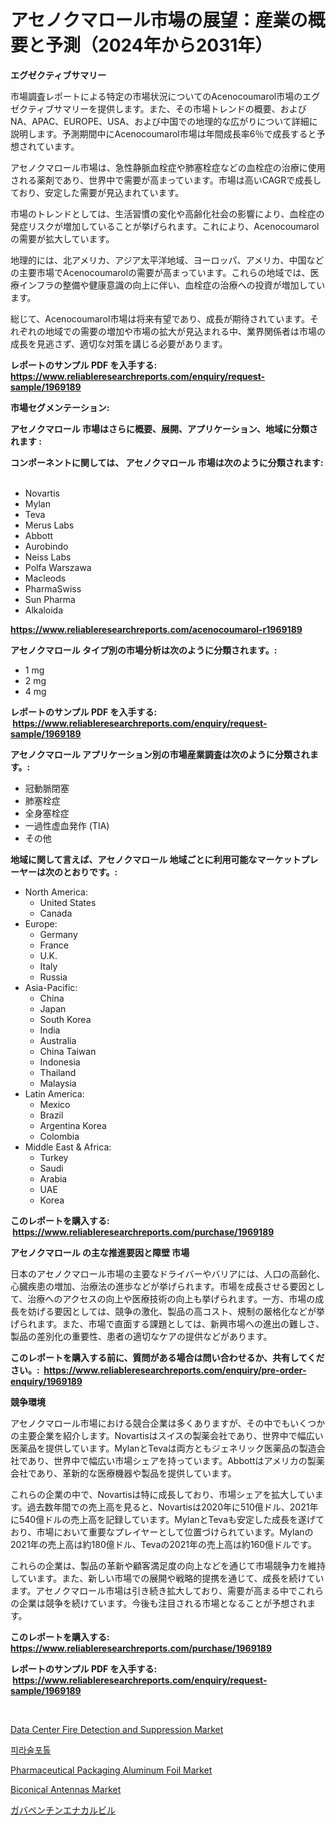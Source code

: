 <p><h1>アセノクマロール市場の展望：産業の概要と予測（2024年から2031年）</h1></p><p><strong>エグゼクティブサマリー</strong></p>
<p><p>市場調査レポートによる特定の市場状況についてのAcenocoumarol市場のエグゼクティブサマリーを提供します。また、その市場トレンドの概要、およびNA、APAC、EUROPE、USA、および中国での地理的な広がりについて詳細に説明します。予測期間中にAcenocoumarol市場は年間成長率6％で成長すると予想されています。</p><p>アセノクマロール市場は、急性静脈血栓症や肺塞栓症などの血栓症の治療に使用される薬剤であり、世界中で需要が高まっています。市場は高いCAGRで成長しており、安定した需要が見込まれています。</p><p>市場のトレンドとしては、生活習慣の変化や高齢化社会の影響により、血栓症の発症リスクが増加していることが挙げられます。これにより、Acenocoumarolの需要が拡大しています。</p><p>地理的には、北アメリカ、アジア太平洋地域、ヨーロッパ、アメリカ、中国などの主要市場でAcenocoumarolの需要が高まっています。これらの地域では、医療インフラの整備や健康意識の向上に伴い、血栓症の治療への投資が増加しています。</p><p>総じて、Acenocoumarol市場は将来有望であり、成長が期待されています。それぞれの地域での需要の増加や市場の拡大が見込まれる中、業界関係者は市場の成長を見逃さず、適切な対策を講じる必要があります。</p></p>
<p><strong>レポートのサンプル PDF を入手する: <a href="https://www.reliableresearchreports.com/enquiry/request-sample/1969189">https://www.reliableresearchreports.com/enquiry/request-sample/1969189</a></strong></p>
<p><strong>市場セグメンテーション:</strong></p>
<p><strong> アセノクマロール 市場はさらに概要、展開、アプリケーション、地域に分類されます :</strong></p>
<p><strong>コンポーネントに関しては、 アセノクマロール 市場は次のように分類されます: &nbsp;</strong></p>
<p><ul><li>Novartis</li><li>Mylan</li><li>Teva</li><li>Merus Labs</li><li>Abbott</li><li>Aurobindo</li><li>Neiss Labs</li><li>Polfa Warszawa</li><li>Macleods</li><li>PharmaSwiss</li><li>Sun Pharma</li><li>Alkaloida</li></ul></p>
<p><strong><a href="https://www.reliableresearchreports.com/acenocoumarol-r1969189">https://www.reliableresearchreports.com/acenocoumarol-r1969189</a></strong></p>
<p><strong> アセノクマロール タイプ別の市場分析は次のように分類されます。:</strong></p>
<p><ul><li>1 mg</li><li>2 mg</li><li>4 mg</li></ul></p>
<p><strong>レポートのサンプル PDF を入手する: &nbsp;<a href="https://www.reliableresearchreports.com/enquiry/request-sample/1969189">https://www.reliableresearchreports.com/enquiry/request-sample/1969189</a></strong></p>
<p><strong> アセノクマロール アプリケーション別の市場産業調査は次のように分類されます。:</strong></p>
<p><ul><li>冠動脈閉塞</li><li>肺塞栓症</li><li>全身塞栓症</li><li>一過性虚血発作 (TIA)</li><li>その他</li></ul></p>
<p><strong>地域に関して言えば、アセノクマロール 地域ごとに利用可能なマーケットプレーヤーは次のとおりです。:</strong></p>
<p><ul>
    <li>
        North America:
        <ul>
            <li>United States</li>
            <li>Canada</li>
        </ul>
    </li>
    <li>
        Europe:
        <ul>
            <li>Germany</li>
            <li>France</li>
            <li>U.K.</li>
            <li>Italy</li>
            <li>Russia</li>
        </ul>
    </li>
    <li>
        Asia-Pacific:
        <ul>
            <li>China</li>
            <li>Japan</li>
            <li>South Korea</li>
            <li>India</li>
            <li>Australia</li>
            <li>China Taiwan</li>
            <li>Indonesia</li>
            <li>Thailand</li>
            <li>Malaysia</li>
        </ul>
    </li>
    <li>
        Latin America:
        <ul>
            <li>Mexico</li>
            <li>Brazil</li>
            <li>Argentina Korea</li>
            <li>Colombia</li>
        </ul>
    </li>
    <li>
        Middle East & Africa:
        <ul>
            <li>Turkey</li>
            <li>Saudi</li>
            <li>Arabia</li>
            <li>UAE</li>
            <li>Korea</li>
        </ul>
    </li>
    </ul></p>
<p><strong>このレポートを購入する: &nbsp;<a href="https://www.reliableresearchreports.com/purchase/1969189">https://www.reliableresearchreports.com/purchase/1969189</a></strong></p>
<p><strong>アセノクマロール の主な推進要因と障壁 市場</strong></p>
<p><p>日本のアセノクマロール市場の主要なドライバーやバリアには、人口の高齢化、心臓疾患の増加、治療法の進歩などが挙げられます。市場を成長させる要因として、治療へのアクセスの向上や医療技術の向上も挙げられます。一方、市場の成長を妨げる要因としては、競争の激化、製品の高コスト、規制の厳格化などが挙げられます。また、市場で直面する課題としては、新興市場への進出の難しさ、製品の差別化の重要性、患者の適切なケアの提供などがあります。</p></p>
<p><strong>このレポートを購入する前に、質問がある場合は問い合わせるか、共有してください。:&nbsp; <a href="https://www.reliableresearchreports.com/enquiry/pre-order-enquiry/1969189">https://www.reliableresearchreports.com/enquiry/pre-order-enquiry/1969189</a></strong></p>
<p><strong>競争環境</strong></p>
<p><p>アセノクマロール市場における競合企業は多くありますが、その中でもいくつかの主要企業を紹介します。Novartisはスイスの製薬会社であり、世界中で幅広い医薬品を提供しています。MylanとTevaは両方ともジェネリック医薬品の製造会社であり、世界中で幅広い市場シェアを持っています。Abbottはアメリカの製薬会社であり、革新的な医療機器や製品を提供しています。</p><p>これらの企業の中で、Novartisは特に成長しており、市場シェアを拡大しています。過去数年間での売上高を見ると、Novartisは2020年に510億ドル、2021年に540億ドルの売上高を記録しています。MylanとTevaも安定した成長を遂げており、市場において重要なプレイヤーとして位置づけられています。Mylanの2021年の売上高は約180億ドル、Tevaの2021年の売上高は約160億ドルです。</p><p>これらの企業は、製品の革新や顧客満足度の向上などを通じて市場競争力を維持しています。また、新しい市場での展開や戦略的提携を通じて、成長を続けています。アセノクマロール市場は引き続き拡大しており、需要が高まる中でこれらの企業は競争を続けています。今後も注目される市場となることが予想されます。</p></p>
<p><strong>このレポートを購入する: &nbsp; <a href="https://www.reliableresearchreports.com/purchase/1969189">https://www.reliableresearchreports.com/purchase/1969189</a></strong></p>
<p><strong>レポートのサンプル PDF を入手する: &nbsp;<a href="https://www.reliableresearchreports.com/enquiry/request-sample/1969189">https://www.reliableresearchreports.com/enquiry/request-sample/1969189</a></strong><strong></strong></p>
<p>&nbsp;</p>
<p><p><a href="https://github.com/gulaimolin/Market-Research-Report-List-3/blob/main/data-center-fire-detection-and-suppression-market.md">Data Center Fire Detection and Suppression Market</a></p><p><a href="https://github.com/Madalyell456456/Market-Research-Report-List-1/blob/main/398764218535.md">피라술포톨</a></p><p><a href="https://issuu.com/reportprime-2/docs/pharmaceutical-packaging-aluminum-foil-market-size">Pharmaceutical Packaging Aluminum Foil Market</a></p><p><a href="https://github.com/mauripalmi/Market-Research-Report-List-2/blob/main/biconical-antennas-market.md">Biconical Antennas Market</a></p><p><a href="https://github.com/DonaldShaw1965/Market-Research-Report-List-1/blob/main/513857620267.md">ガバペンチンエナカルビル</a></p></p>